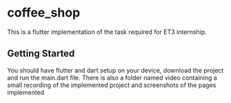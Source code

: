 # coffee_shop

This is a flutter implementation of the task required for ET3 internship.

## Getting Started


You should have flutter and dart setup on your device, download the project and run the main.dart file.
There is also a folder named video containing a small recording of the implemented project and screenshots of the pages implemented


